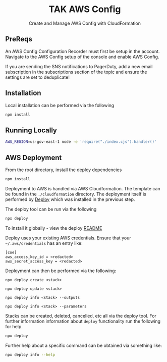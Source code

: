 <h1 align=center>TAK AWS Config</h1>

<p align=center>Create and Manage AWS Config with CloudFormation</p>

## PreReqs

An AWS Config Configuration Recorder must first be setup in the account.
Navigate to the AWS Config setup of the console and enable AWS Config.

If you are sending the SNS notifications to PagerDuty, add a new email subscription
in the subscriptions section of the topic and ensure the settings are set to deduplicate!

## Installation

Local installation can be performed via the following

```sh
npm install
```

## Running Locally

```sh
AWS_REGION=us-gov-east-1 node -e 'require("./index.cjs").handler()'
```

## AWS Deployment

From the root directory, install the deploy dependencies

```sh
npm install
```

Deployment to AWS is handled via AWS Cloudformation. The template can be found in the `./cloudformation`
directory. The deployment itself is performed by [Deploy](https://github.com/openaddresses/deploy) which
was installed in the previous step.

The deploy tool can be run via the following

```sh
npx deploy
```

To install it globally - view the deploy [README](https://github.com/openaddresses/deploy)

Deploy uses your existing AWS credentials. Ensure that your `~/.aws/credentials` has an entry like:

```
[coe]
aws_access_key_id = <redacted>
aws_secret_access_key = <redacted>
```

Deployment can then be performed via the following:

```
npx deploy create <stack>
```

```
npx deploy update <stack>
```

```
npx deploy info <stack> --outputs
```

```
npx deploy info <stack> --parameters
```

Stacks can be created, deleted, cancelled, etc all via the deploy tool. For further information
information about `deploy` functionality run the following for help.

```sh
npx deploy
```

Further help about a specific command can be obtained via something like:

```sh
npx deploy info --help
```

